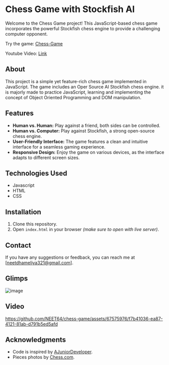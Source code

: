 # Chess Game with Stockfish AI

Welcome to the Chess Game project! This JavaScript-based chess game incorporates the powerful Stockfish chess engine to provide a challenging computer opponent.

Try the game: [Chess-Game](https://neet64.github.io/chess-game/)

Youtube Video: [Link](https://youtu.be/GQ6021qgzAY?si=GkcLXwMFpUQDk7jo)

## About 
This project is a simple yet feature-rich chess game implemented in JavaScript. The game includes an Oper Source AI Stockfish chess engine. it is majorly made to practice JavaScript, learning and implementing the concept of Object Oriented Programming and DOM manipulation.

## Features
- **Human vs. Human:** Play against a friend, both sides can be controlled.
- **Human vs. Computer:** Play against Stockfish, a strong open-source chess engine.
- **User-Friendly Interface:** The game features a clean and intuitive interface for a seamless gaming experience.
- **Responsive Design:** Enjoy the game on various devices, as the interface adapts to different screen sizes.

## Technologies Used
- Javascript
- HTML
- CSS

## Installation
1. Clone this repository.
2. Open `index.html` in your browser <i>(make sure to open with live server)</i>.

## Contact
If you have any suggestions or feedback, you can reach me at [neetdhameliya321@gmail.com].

## Glimps
![image](https://github.com/NEET64/chess-game/assets/67575976/0a6b362a-1dcc-4bd2-aa54-f19b8e27592b)

## Video
https://github.com/NEET64/chess-game/assets/67575976/f7b41036-ea87-4121-81ab-d791b5ed5afd


## Acknowledgments
- Code is inspired by [AJuniorDeveloper](https://github.com/AJuniorDeveloper/How-to-create-simple-chess-game-using-Javascript).
- Pieces photos by [Chess.com](https://www.chess.com/home).
